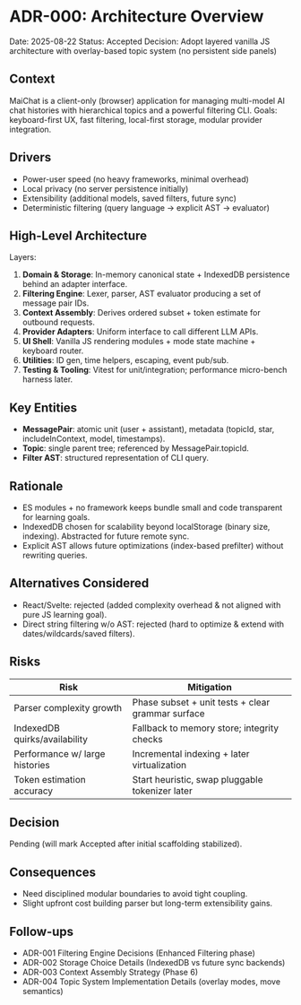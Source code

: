 # ADR-000: Architecture Overview

Date: 2025-08-22
Status: Accepted
Decision: Adopt layered vanilla JS architecture with overlay-based topic system (no persistent side panels)

## Context
MaiChat is a client-only (browser) application for managing multi-model AI chat histories with hierarchical topics and a powerful filtering CLI. Goals: keyboard-first UX, fast filtering, local-first storage, modular provider integration.

## Drivers
- Power-user speed (no heavy frameworks, minimal overhead)
- Local privacy (no server persistence initially)
- Extensibility (additional models, saved filters, future sync)
- Deterministic filtering (query language -> explicit AST -> evaluator)

## High-Level Architecture
Layers:
1. **Domain & Storage**: In-memory canonical state + IndexedDB persistence behind an adapter interface.
2. **Filtering Engine**: Lexer, parser, AST evaluator producing a set of message pair IDs.
3. **Context Assembly**: Derives ordered subset + token estimate for outbound requests.
4. **Provider Adapters**: Uniform interface to call different LLM APIs.
5. **UI Shell**: Vanilla JS rendering modules + mode state machine + keyboard router.
6. **Utilities**: ID gen, time helpers, escaping, event pub/sub.
7. **Testing & Tooling**: Vitest for unit/integration; performance micro-bench harness later.

## Key Entities
- **MessagePair**: atomic unit (user + assistant), metadata (topicId, star, includeInContext, model, timestamps).
- **Topic**: single parent tree; referenced by MessagePair.topicId.
- **Filter AST**: structured representation of CLI query.

## Rationale
- ES modules + no framework keeps bundle small and code transparent for learning goals.
- IndexedDB chosen for scalability beyond localStorage (binary size, indexing). Abstracted for future remote sync.
- Explicit AST allows future optimizations (index-based prefilter) without rewriting queries.

## Alternatives Considered
- React/Svelte: rejected (added complexity overhead & not aligned with pure JS learning goal).
- Direct string filtering w/o AST: rejected (hard to optimize & extend with dates/wildcards/saved filters).

## Risks
| Risk | Mitigation |
|------|------------|
| Parser complexity growth | Phase subset + unit tests + clear grammar surface |
| IndexedDB quirks/availability | Fallback to memory store; integrity checks |
| Performance w/ large histories | Incremental indexing + later virtualization |
| Token estimation accuracy | Start heuristic, swap pluggable tokenizer later |

## Decision
Pending (will mark Accepted after initial scaffolding stabilized).

## Consequences
- Need disciplined modular boundaries to avoid tight coupling.
- Slight upfront cost building parser but long-term extensibility gains.

## Follow-ups
- ADR-001 Filtering Engine Decisions (Enhanced Filtering phase)
- ADR-002 Storage Choice Details (IndexedDB vs future sync backends)
- ADR-003 Context Assembly Strategy (Phase 6)
- ADR-004 Topic System Implementation Details (overlay modes, move semantics)
